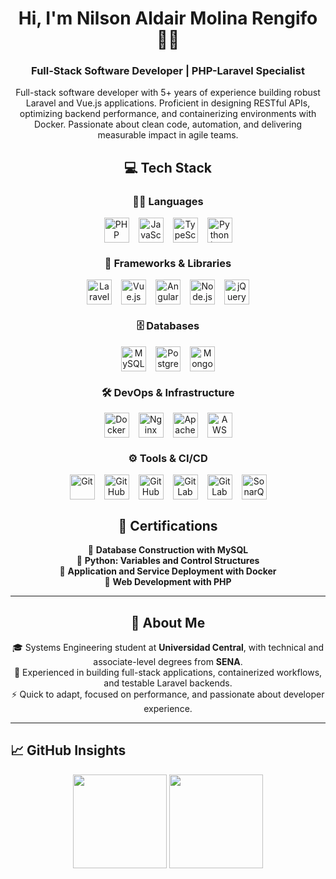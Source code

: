 <h1 align="center">Hi, I'm Nilson Aldair Molina Rengifo 👨‍💻</h1>

<h3 align="center">Full-Stack Software Developer | PHP-Laravel Specialist</h3>

<p align="center">
  Full-stack software developer with 5+ years of experience building robust Laravel and Vue.js applications. Proficient
  in designing RESTful APIs, optimizing backend performance, and containerizing environments with Docker. Passionate
  about clean code, automation, and delivering measurable impact in agile teams.
</p>

<h2 align="center">💻 Tech Stack</h2>

<!-- LENGUAJES -->
<h3 align="center">👨‍💻 Languages</h3>
<div align="center" style="display: flex; flex-wrap: wrap; justify-content: center; gap: 15px;">
  <img src="https://cdn.simpleicons.org/php/777BB4" width="40" title="PHP" />
  <img src="https://cdn.simpleicons.org/javascript/F7DF1E" width="40" title="JavaScript" />
  <img src="https://cdn.simpleicons.org/typescript/3178C6" width="40" title="TypeScript" />
  <img src="https://cdn.simpleicons.org/python/3776AB" width="40" title="Python (Basic)" />
</div>

<!-- FRAMEWORKS & LIBRERÍAS -->
<h3 align="center">🚀 Frameworks & Libraries</h3>
<div align="center" style="display: flex; flex-wrap: wrap; justify-content: center; gap: 15px;">
  <img src="https://cdn.simpleicons.org/laravel/FF2D20" width="40" title="Laravel" />
  <img src="https://cdn.simpleicons.org/vuedotjs/4FC08D" width="40" title="Vue.js" />
  <img src="https://cdn.simpleicons.org/angular/DD0031" width="40" title="Angular" />
  <img src="https://cdn.simpleicons.org/node.js/339933" width="40" title="Node.js" />
  <img src="https://cdn.simpleicons.org/jquery/0769AD" width="40" title="jQuery" />
</div>

<!-- BASES DE DATOS -->
<h3 align="center">🗄️ Databases</h3>
<div align="center" style="display: flex; flex-wrap: wrap; justify-content: center; gap: 15px;">
  <img src="https://cdn.simpleicons.org/mysql/4479A1" width="40" title="MySQL" />
  <img src="https://cdn.simpleicons.org/postgresql/4169E1" width="40" title="PostgreSQL" />
  <img src="https://cdn.simpleicons.org/mongodb/47A248" width="40" title="MongoDB" />
</div>

<!-- DEVOPS & INFRAESTRUCTURA -->
<h3 align="center">🛠️ DevOps & Infrastructure</h3>
<div align="center" style="display: flex; flex-wrap: wrap; justify-content: center; gap: 15px;">
  <img src="https://cdn.simpleicons.org/docker/2496ED" width="40" title="Docker" />
  <img src="https://cdn.simpleicons.org/nginx/009639" width="40" title="Nginx" />
  <img src="https://cdn.simpleicons.org/apache/D42029" width="40" title="Apache" />
  <img src="https://cdn.simpleicons.org/amazonaws/FF9900" width="40" title="AWS" />
</div>

<!-- CI/CD & TOOLS -->
<h3 align="center">⚙️ Tools & CI/CD</h3>
<div align="center" style="display: flex; flex-wrap: wrap; justify-content: center; gap: 15px;">
  <img src="https://cdn.simpleicons.org/git/F05032" width="40" title="Git" />
  <img src="https://cdn.simpleicons.org/github/181717" width="40" title="GitHub" />
  <img src="https://cdn.simpleicons.org/githubactions/2088FF" width="40" title="GitHub Actions" />
  <img src="https://cdn.simpleicons.org/gitlab/FCA121" width="40" title="GitLab" />
  <img src="https://cdn.simpleicons.org/gitlab/FC6D26" width="40" title="GitLab CI" />
  <img src="https://cdn.simpleicons.org/sonarqubeserver/126ED3" width="40" title="SonarQube" />
</div>

<h2 align="center">📜 Certifications</h2>

<p align="center">
  🧠 <b>Database Construction with MySQL</b><br>
  🧠 <b>Python: Variables and Control Structures</b><br>
  🧠 <b>Application and Service Deployment with Docker</b><br>
  🧠 <b>Web Development with PHP</b>
</p>

<hr>

<h2 align="center">📄 About Me</h2>

<p align="center">
  🎓 Systems Engineering student at <b>Universidad Central</b>, with technical and associate-level degrees from
  <b>SENA</b>.<br>
  💼 Experienced in building full-stack applications, containerized workflows, and testable Laravel backends.<br>
  ⚡ Quick to adapt, focused on performance, and passionate about developer experience.
</p>


<hr>

## 📈 GitHub Insights

<p align="center">
  <img
    src="https://github-readme-stats.vercel.app/api?username=pallid-hasttur&hide_rank=true&show_icons=true&include_all_commits=true&count_private=true&theme=nord&hide_border=true&custom_title=GitHub Stats"
    height="150" />
  <img
    src="https://github-readme-stats.vercel.app/api/top-langs?username=pallid-hasttur&layout=compact&langs_count=5&theme=nord&hide_border=true&custom_title=Top Languages"
    height="150" />
</p>
